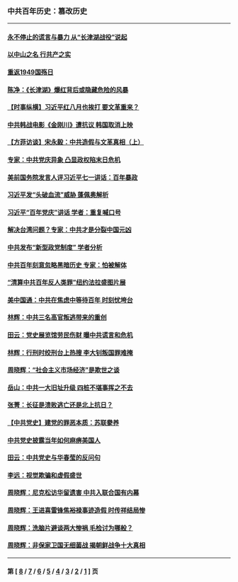 ### 中共百年历史：篡改历史
---
#### [永不停止的谎言与暴力 从“长津湖战役”说起](../../pages/nf1176115/n13494094.md?06150430) 
#### [以中山之名 行共产之实](../../pages/nf1176115/n13346437.md?06150430) 
#### [重返1949国殇日](../../pages/nf1176115/n13346372.md?06150430) 
#### [陈净：《长津湖》爆红背后或隐藏危险的风暴](../../pages/nf1176115/n13314364.md?06150430) 
#### [【时事纵横】习近平红八月也挨打 要文革重来？](../../pages/nf1176115/n13231393.md?06150430) 
#### [中共韩战电影《金刚川》遭抗议 韩国取消上映](../../pages/nf1176115/n13219114.md?06150430) 
#### [【方菲访谈】宋永毅：中共造假与文革真相（上）](../../pages/nf1176115/n13200760.md?06150430) 
#### [专家：中共党庆异象 凸显政权陷末日危机](../../pages/nf1176115/n13067084.md?06150430) 
#### [美前国务院发言人评习近平七一讲话：百年暴政](../../pages/nf1176115/n13066986.md?06150430) 
#### [习近平发“头破血流”威胁 蓬佩奥解析](../../pages/nf1176115/n13063604.md?06150430) 
#### [习近平“百年党庆”讲话 学者：重复喊口号](../../pages/nf1176115/n13061411.md?06150430) 
#### [解决台湾问题？专家：中共才是分裂中国元凶](../../pages/nf1176115/n13060811.md?06150430) 
#### [中共发布“新型政党制度” 学者分析](../../pages/nf1176115/n13056354.md?06150430) 
#### [中共百年刻意忽略黑暗历史 专家：怕被解体](../../pages/nf1176115/n13056056.md?06150430) 
#### [“清算中共百年反人类罪”纽约法拉盛图片展](../../pages/nf1176115/n13052220.md?06150430) 
#### [美中国通：中共在焦虑中等待百年 时刻忧垮台](../../pages/nf1176115/n13048820.md?06150430) 
#### [林辉：中共三名高官叛逃带来的重创](../../pages/nf1176115/n13035206.md?06150430) 
#### [田云：党史展览馆劳民伤财 曝中共谎言和危机](../../pages/nf1176115/n13033900.md?06150430) 
#### [林辉：行刑时绞刑台上热搜 李大钊叛国罪难掩](../../pages/nf1176115/n13031965.md?06150430) 
#### [周晓辉：“社会主义市场经济”是欺世之谈](../../pages/nf1176115/n13024090.md?06150430) 
#### [岳山：中共一大旧址升级 四桩不堪事挥之不去](../../pages/nf1176115/n13021697.md?06150430) 
#### [张菁：长征是溃败逃亡还是北上抗日？](../../pages/nf1176115/n13020585.md?06150430) 
#### [【中共党史】建党的罪恶本质：苏联豢养](../../pages/nf1176115/n13011888.md?06150430) 
#### [中共党史披露当年如何麻痹美国人](../../pages/nf1176115/n12966400.md?06150430) 
#### [田云：中共党史与华春莹的反问句](../../pages/nf1176115/n12765178.md?06150430) 
#### [李远：视觉欺骗和虚假盛世](../../pages/nf1176115/n12993376.md?06150430) 
#### [周晓辉：尼克松访华留遗害 中共入联合国有内幕](../../pages/nf1176115/n12991422.md?06150430) 
#### [周晓辉：王进喜雷锋焦裕禄事迹造假 时传祥结局惨](../../pages/nf1176115/n12985497.md?06150430) 
#### [周晓辉：洗脑片避谈两大惨祸 毛检讨为哪般？](../../pages/nf1176115/n12971285.md?06150430) 
#### [周晓辉：非保家卫国无细菌战 揭朝鲜战争十大真相](../../pages/nf1176115/n12954161.md?06150430) 

---
#### 第 [ [8](./8.md?06150430) / [7](./7.md?06150430) / [6](./6.md?06150430) / [5](./5.md?06150430) / [4](./4.md?06150430) / [3](./3.md?06150430) / [2](./2.md?06150430) / [1](./1.md?06150430) ] 页
